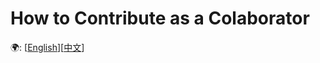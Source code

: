 # How to Contribute as a Colaborator
🌍: [[English](./How_to_Contribute_as_a_Colaborator.md)][[中文](./How_to_Contribute_as_a_Colaborator_zh.md)]
